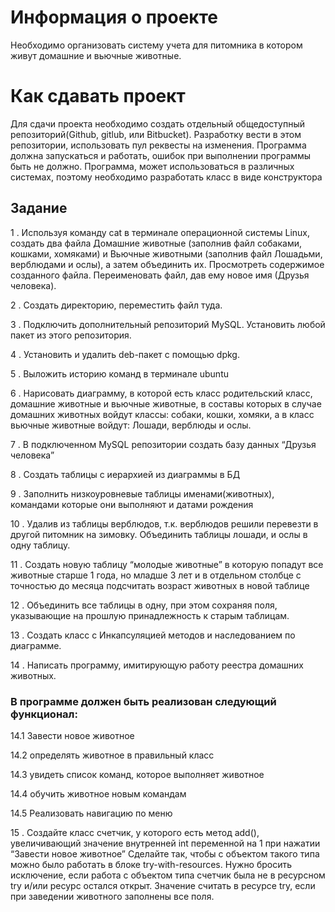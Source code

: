 # Информация о проекте
Необходимо организовать систему учета для питомника в котором живут домашние и вьючные животные.

# Как сдавать проект
Для сдачи проекта необходимо создать отдельный общедоступный репозиторий(Github, gitlub, или Bitbucket). Разработку вести в этом репозитории, использовать пул реквесты на изменения. Программа должна запускаться и работать, ошибок при выполнении программы быть не должно. Программа, может использоваться в различных системах, поэтому необходимо разработать класс в виде конструктора

## Задание
1 . Используя команду cat в терминале операционной системы Linux, создать два файла Домашние животные (заполнив файл собаками, кошками, хомяками) и Вьючные животными (заполнив файл Лошадьми, верблюдами и ослы), а затем объединить их. Просмотреть содержимое созданного файла. Переименовать файл, дав ему новое имя (Друзья человека). 

2 . Создать директорию, переместить файл туда.

3 . Подключить дополнительный репозиторий MySQL. Установить любой пакет из этого репозитория.

4 . Установить и удалить deb-пакет с помощью dpkg.

5 . Выложить историю команд в терминале ubuntu

6 . Нарисовать диаграмму, в которой есть класс родительский класс, домашние животные и вьючные животные, в составы которых в случае домашних животных войдут классы: собаки, кошки, хомяки, а в класс вьючные животные войдут: Лошади, верблюды и ослы.

7 . В подключенном MySQL репозитории создать базу данных “Друзья человека”

8 . Создать таблицы с иерархией из диаграммы в БД

9 . Заполнить низкоуровневые таблицы именами(животных), командами которые они выполняют и датами рождения

10 . Удалив из таблицы верблюдов, т.к. верблюдов решили перевезти в другой питомник на зимовку. Объединить таблицы лошади, и ослы в одну таблицу.

11 . Создать новую таблицу “молодые животные” в которую попадут все животные старше 1 года, но младше 3 лет и в отдельном столбце с точностью до месяца подсчитать возраст животных в новой таблице

12 . Объединить все таблицы в одну, при этом сохраняя поля, указывающие на прошлую принадлежность к старым таблицам.

13 . Создать класс с Инкапсуляцией методов и наследованием по диаграмме.

14 . Написать программу, имитирующую работу реестра домашних животных.

### В программе должен быть реализован следующий функционал:

14.1 Завести новое животное

14.2 определять животное в правильный класс

14.3 увидеть список команд, которое выполняет животное

14.4 обучить животное новым командам

14.5 Реализовать навигацию по меню

15 . Создайте класс счетчик, у которого есть метод add(), увеличивающий значение внутренней int переменной на 1 при нажатии “Завести новое животное” 
Сделайте так, чтобы с объектом такого типа можно было работать в блоке try-with-resources. Нужно бросить исключение, если работа с объектом типа счетчик была не в ресурсном try и/или ресурс остался открыт. Значение считать в ресурсе try, если при заведении животного заполнены все поля.
